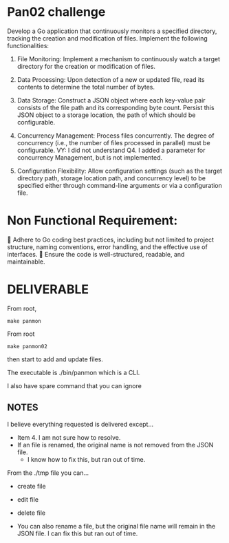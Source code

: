 # Pan02 challenge


Develop a Go application that continuously monitors a specified directory, tracking the creation and
modification of files. Implement the following functionalities:



1. File Monitoring: Implement a mechanism to continuously watch a target directory for the
   creation or modification of files.

2. Data Processing: Upon detection of a new or updated file, read its contents to determine the
   total number of bytes.



3. Data Storage: Construct a JSON object where each key-value pair consists of the file path and its
   corresponding byte count. Persist this JSON object to a storage location, the path of which
   should be configurable.


4. Concurrency Management: Process files concurrently. The degree of concurrency (i.e., the
   number of files processed in parallel) must be configurable.
VY:   I did not understand Q4.  I added a parameter for concurrency Management, but is not implemented.


5. Configuration Flexibility: Allow configuration settings (such as the target directory path, storage
   location path, and concurrency level) to be specified either through command-line arguments or
   via a configuration file.


# Non Functional Requirement:
    Adhere to Go coding best practices, including but not limited to project structure, naming
   conventions, error handling, and the effective use of interfaces.
    Ensure the code is well-structured, readable, and maintainable.



#  DELIVERABLE

From root,

```
make panmon
```


From root
```
make panmon02
```
then start to add and update files.


The executable is ./bin/panmon
which is a CLI.

I also have spare command that you can ignore



## NOTES
I believe everything requested is delivered except... 
- Item 4.  I am not sure how to resolve.
- If an file is renamed, the original name is not removed from the JSON file.
  - I know how to fix this, but ran out of time.
  

From the ./tmp file you can...
- create file
- edit file
- delete file

- You can also rename a file, but the original file name will remain in the JSON file.
I can fix this but ran out of time.


